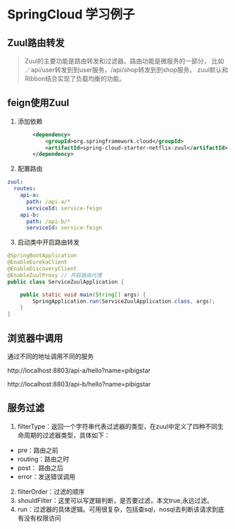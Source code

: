 # SpringCloud 学习例子

## Zuul路由转发
> Zuul的主要功能是路由转发和过滤器。路由功能是微服务的一部分，
比如／api/user转发到到user服务，/api/shop转发到到shop服务。
zuul默认和Ribbon结合实现了负载均衡的功能。


## feign使用Zuul

1. 添加依赖
```xml
        <dependency>
            <groupId>org.springframework.cloud</groupId>
            <artifactId>spring-cloud-starter-netflix-zuul</artifactId>
        </dependency>
```
2. 配置路由
```yaml
zuul:
  routes:
    api-a:
      path: /api-a/*
      serviceId: service-feign
    api-b:
      path: /api-b/*
      serviceId: service-feign
```
3. 启动类中开启路由转发
```java
@SpringBootApplication
@EnableEurekaClient
@EnableDiscoveryClient
@EnableZuulProxy // 开启路由代理
public class ServiceZuulApplication {

	public static void main(String[] args) {
		SpringApplication.run(ServiceZuulApplication.class, args);
	}
}
```

## 浏览器中调用
通过不同的地址调用不同的服务

http://localhost:8803/api-a/hello?name=pibigstar

http://localhost:8803/api-b/hello?name=pibigstar


## 服务过滤

1. filterType：返回一个字符串代表过滤器的类型，在zuul中定义了四种不同生命周期的过滤器类型，具体如下：
- pre：路由之前
- routing：路由之时
- post： 路由之后
- error：发送错误调用
2. filterOrder：过滤的顺序
3. shouldFilter：这里可以写逻辑判断，是否要过滤，本文true,永远过滤。
4. run：过滤器的具体逻辑。可用很复杂，包括查sql，nosql去判断该请求到底有没有权限访问
